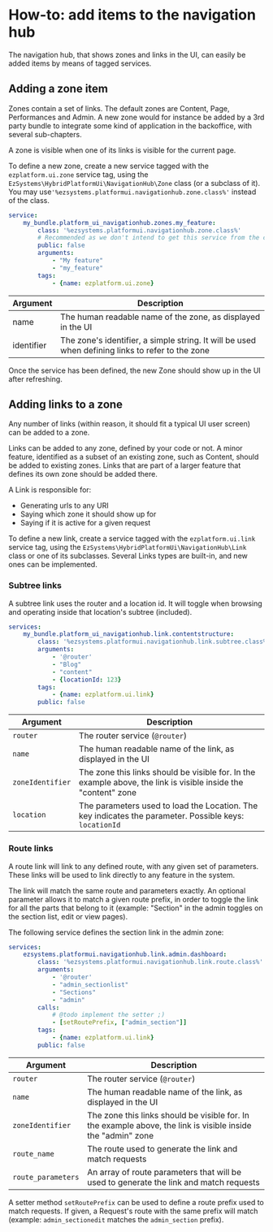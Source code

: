 # How-to: add items to the navigation hub

The navigation hub, that shows zones and links in the UI, can easily be added items
by means of tagged services.

## Adding a zone item
Zones contain a set of links. The default zones are Content, Page, Performances and Admin.
A new zone would for instance be added by a 3rd party bundle to integrate some kind of application
in the backoffice, with several sub-chapters. 

A zone is visible when one of its links is visible for the current page.

To define a new zone, create a new service tagged with the `ezplatform.ui.zone` service tag,
using the `EzSystems\HybridPlatformUi\NavigationHub\Zone` class (or a subclass of it). You
may use`'%ezsystems.platformui.navigationhub.zone.class%'` instead of the class.

```yaml
service:
    my_bundle.platform_ui_navigationhub.zones.my_feature:
        class: '%ezsystems.platformui.navigationhub.zone.class%'
        # Recommended as we don't intend to get this service from the container
        public: false
        arguments:
            - "My feature"
            - "my_feature"
        tags:
            - {name: ezplatform.ui.zone}
``` 

|Argument|Description|
|--------|-----------|
|name|The human readable name of the zone, as displayed in the UI|
|identifier|The zone's identifier, a simple string. It will be used when defining links to refer to the zone|

Once the service has been defined, the new Zone should show up in the UI after refreshing.

## Adding links to a zone
Any number of links (within reason, it should fit a typical UI user screen) can be added to a zone.

Links can be added to any zone, defined by your code or not. A minor feature, identified as a subset of an existing
zone, such as Content, should be added to existing zones. Links that are part of a larger feature that defines its
own zone should be added there.

A Link is responsible for:
- Generating urls to any URI
- Saying which zone it should show up for
- Saying if it is active for a given request

To define a new link, create a service tagged with the `ezplatform.ui.link` service tag,
using the `EzSystems\HybridPlatformUi\NavigationHub\Link` class or one of its subclasses.
Several Links types are built-in, and new ones can be implemented.

### Subtree links
A subtree link uses the router and a location id. It will toggle
when browsing and operating inside that location's subtree (included).

```yaml
services:
    my_bundle.platform_ui_navigationhub.link.contentstructure:
        class: '%ezsystems.platformui.navigationhub.link.subtree.class%'
        arguments:
            - '@router'
            - "Blog"
            - "content"
            - {locationId: 123}
        tags:
            - {name: ezplatform.ui.link}
        public: false
```    

|Argument|Description|
|--------|-----------|
|`router`|The router service (`@router`)|
|`name`|The human readable name of the link, as displayed in the UI|
|`zoneIdentifier`|The zone this links should be visible for. In the example above, the link is visible inside the "content" zone|
|`location`|The parameters used to load the Location. The key indicates the parameter. Possible keys: `locationId`|

### Route links
A route link will link to any defined route, with any given set of parameters.
These links will be used to link directly to any feature in the system.

The link will match the same route and parameters exactly. An optional parameter allows
it to match a given route prefix, in order to toggle the link for all the parts that
belong to it (example: "Section" in the admin toggles on the section list, edit or view pages).

The following service defines the section link in the admin zone:

```yaml
services:
    ezsystems.platformui.navigationhub.link.admin.dashboard:
        class: '%ezsystems.platformui.navigationhub.link.route.class%'
        arguments:
            - '@router'
            - "admin_sectionlist"
            - "Sections"
            - "admin"
        calls:
            # @todo implement the setter ;)
            - [setRoutePrefix, ["admin_section"]]
        tags:
            - {name: ezplatform.ui.link}
        public: false
```    

|Argument|Description|
|--------|-----------|
|`router`|The router service (`@router`)|
|`name`|The human readable name of the link, as displayed in the UI|
|`zoneIdentifier`|The zone this links should be visible for. In the example above, the link is visible inside the "admin" zone|
|`route_name`|The route used to generate the link and match requests|
|`route_parameters`|An array of route parameters that will be used to generate the link and match requests|

A setter method `setRoutePrefix` can be used to define a route prefix used to match requests.
If given, a Request's route with the same prefix will match (example: `admin_sectionedit` matches the
`admin_section` prefix).

